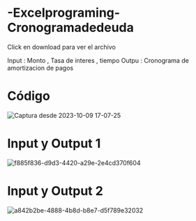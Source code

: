 
# -Excelprograming-Cronogramadedeuda
Click en download para ver el archivo

Input : Monto , Tasa de interes , tiempo 
Outpu : Cronograma de amortizacion de pagos 
# Código 
![Captura desde 2023-10-09 17-07-25](https://github.com/StefanoZevallos/Excel_VBA/assets/107054283/b70f023f-5a47-48a7-ae3b-adc7bba5fdf1)
# Input y Output 1
![f885f836-d9d3-4420-a29e-2e4cd370f604](https://github.com/StefanoZevallos/Excel_VBA/assets/107054283/617c5556-aaf7-44b1-8135-ec7595b409db)
# Input y Output 2
![a842b2be-4888-4b8d-b8e7-d5f789e32032](https://github.com/StefanoZevallos/Excel_VBA/assets/107054283/87294887-8c3f-4459-9186-d79495b19d84)
